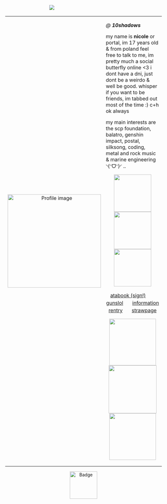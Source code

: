 ㅤㅤㅤㅤㅤㅤㅤㅤㅤㅤㅤ![](https://komarev.com/ghpvc/?username=10shadows&amp;label=ecdysis&amp;color=gray&amp;style=plastic)
<table>
  <tr>
    <td width="40%" align="center">
      <img src="https://files.catbox.moe/wrwn7l.png" width="300" alt="Profile image">
    </td>
    <td width="60%" valign="top">
      <p><i>@ <b>10shadows</b></i></p>
      <p>
        my name is <b>nicole</b> or portal, im 17 years old & from poland  
        feel free to talk to me, im pretty much a social butterfly online &lt;3  
        i dont have a dni, just dont be a weirdo & well be good.  
        whisper if you want to be friends, im tabbed out most of the time :) c+h ok always
      </p>
      <p>
        my main interests are the scp foundation, balatro, genshin impact, postal, silksong, coding, metal and rock music & marine engineering ◝(ᵔᗜᵔ)◜ ..
      </p>
      <p align="center">
        <img src="https://nustuff.carrd.co/assets/images/gallery15/6c07f5d1.jpg?v=0a15e1db" width="120">
        <img src="https://nustuff.carrd.co/assets/images/gallery14/fddd6af2.jpg?v=0a15e1db" width="120">
        <img src="https://nustuff.carrd.co/assets/images/gallery10/04d9e96d.png?v=0a15e1db" width="120">
      </p>
 <p align="center"> <a href="https://portal.atabook.org/">atabook (sign!)</a>ㅤㅤ<a href="https://guns.lol/repentance">gunslol</a>ㅤㅤ<a href="https://rentry.co/angelofdarkness">information rentry</a>ㅤㅤ<a href="https://madnesscombat.straw.page/">strawpage</a>
</p>
      <p align="center">
        <img src="https://gifcity.carrd.co/assets/images/gallery18/e87e8a26.gif?v=e3c0bc0f" width="150">
        <img src="https://gifcity.carrd.co/assets/images/gallery18/33b6e7f8.gif?v=e3c0bc0f" width="154">
        <img src="https://supplies.ju.mp/assets/images/gallery07/f60bbb94.gif?v=1c1ba870" width="150">
      </p>
    </td>
  </tr>
</table>

<p align="center">
  <img src="https://camo.githubusercontent.com/1f941bcc72143af0aa58af1b9839b12895f25f8904c62c04a102ff03d2d3976f/68747470733a2f2f66696c65732e636174626f782e6d6f652f3666726a676c2e706e67" width="88" alt="Badge">
</p>

